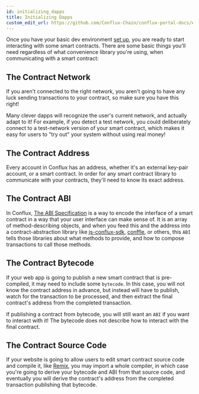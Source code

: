 ```yaml
---
id: initializing_dapps
title: Initializing Dapps
custom_edit_url: https://github.com/Conflux-Chain/conflux-portal-docs/edit/master/docs/en/Main_Concepts/Initializing_Dapps.md
---
```

Once you have your basic dev environment [set up](./Getting_Started.md), you are
ready to start interacting with some smart contracts. There are some basic
things you'll need regardless of what convenience library you're using, when
communicating with a smart contract: 

## The Contract Network

If you aren't connected to the right network, you aren't going to have any luck
sending transactions to your contract, so make sure you have this right! 

Many clever dapps will recognize the user's current network, and actually adapt
to it! For example, if you detect a test network, you could deliberately connect
to a test-network version of your smart contract, which makes it easy for users
to "try out" your system without using real money! 

## The Contract Address

Every account in Conflux has an address, whether it's an external key-pair
account, or a smart contract. In order for any smart contract library to
communicate with your contracts, they'll need to know its exact address. 

## The Contract ABI

In Conflux, [The ABI
Specification](https://solidity.readthedocs.io/en/develop/abi-spec.html) is a
way to encode the interface of a smart contract in a way that your user
interface can make sense of. It is an array of method-describing objects, and
when you feed this and the address into a contract-abstraction library like
[js-conflux-sdk](https://www.npmjs.com/package/js-conflux-sdk),
[conffle](https://github.com/liuis/conffle#readme), or others, this `ABI` tells
those libraries about what methods to provide, and how to compose transactions
to call those methods.  

## The Contract Bytecode

If your web app is going to publish a new smart contract that is pre-compiled,
it may need to include some `bytecode`. In this case, you will not know the
contract address in advance, but instead will have to publish, watch for the
transaction to be processed, and then extract the final contract's address from
the completed transaction. 

If publishing a contract from bytecode, you will still want an `ABI` if you want
to interact with it! The bytecode does not describe how to interact with the
final contract. 

## The Contract Source Code

If your website is going to allow users to edit smart contract source code and
compile it, like [Remix](http://remix.conflux.org/), you may import a whole
compiler, in which case you're going to derive your bytecode and ABI from that
source code, and eventually you will derive the contract's address from the
completed transaction publishing that bytecode. 

